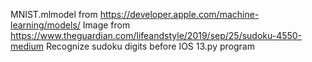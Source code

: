 MNIST.mlmodel 
from https://developer.apple.com/machine-learning/models/
Image
from https://www.theguardian.com/lifeandstyle/2019/sep/25/sudoku-4550-medium
Recognize sudoku digits before IOS 13.py
program
